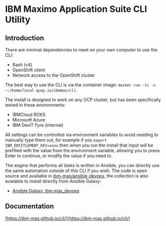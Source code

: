 # IBM Maximo Application Suite CLI Utility

## Introduction

There are minimal dependencies to meet on your own computer to use the CLI:
- Bash (v4)
- OpenShift client
- Network access to the OpenShift cluster

The best way to use the CLI is via the container image: `docker run -ti -v ~:/home/local quay.io/ibmmas/cli`.

The install is designed to work on any OCP cluster, but has been specifically tested in these environments:
- IBMCloud ROKS
- Microsoft Azure
- IBM DevIT Fyre (internal)

All settings can be controlled via environment variables to avoid needing to manually type them out, for example if you `export IBM_ENTITLEMENT_KEY=xxxx` then when you run the install that input will be prefilled with the value from the environment variable, allowing you to press Enter to continue, or modify the value if you need to.

The engine that performs all tasks is written in Ansible, you can directly use the same automation outside of this CLI if you wish.  The code is open source and available in [ibm-mas/ansible-devops](https://github.com/ibm-mas/ansible-devops), the collection is also available to install directly from Ansible Galaxy:

- [Ansible Galaxy: ibm.mas_devops](https://galaxy.ansible.com/ibm/mas_devops)


## Documentation
[https://ibm-mas.github.io/cli/](https://ibm-mas.github.io/cli/)

